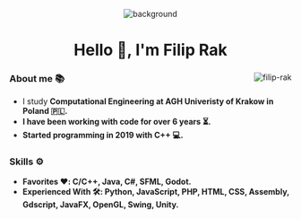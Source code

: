 <p align="center">
  <img src="media/bg_stars3.jpg" alt="background">
</p>

<h1 align="center">Hello 👋, I'm Filip Rak</h1>

<div id="wrapper">
  <p><img align="right" src="https://github-readme-stats.vercel.app/api/top-langs?username=filip-rak&hide=jupyter%20notebook,html,php,css&show_icons=true&theme=tokyonight&locale=en&layout=compact" alt="filip-rak" /></p>
  <h3 align="left"><strong>About me</strong> 📚</h3>
  <ul>
    <li>I study <strong>Computational Engineering<strong/> at <strong>AGH Univeristy of Krakow<strong/> in Poland 🇵🇱.</li>
    <li>I have been working with code for over <strong>6 years</strong> ⏳.</li>
    <li>Started programming in <strong>2019</strong> with <strong>C++</strong> 💻.</li>
  </ul>

  <h3 align="left"><strong>Skills</strong> ⚙️</h3>
  <ul>
    <li><strong>Favorites</strong> ❤️: C/C++, Java, C#, SFML, Godot.</li>
    <li><strong>Experienced With</strong> 🛠️: Python, JavaScript, PHP, HTML, CSS, Assembly, Gdscript, JavaFX, OpenGL, Swing, Unity.</li>
  </ul>
  
</div>
